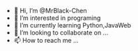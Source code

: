 - 👋 Hi, I’m @MrBlack-Chen
- 👀 I’m interested in programing
- 🌱 I’m currently learning Python,JavaWeb
- 💞️ I’m looking to collaborate on ...
- 📫 How to reach me ...

<!---
MrBlack-Chen/MrBlack-Chen is a ✨ special ✨ repository because its `README.md` (this file) appears on your GitHub profile.
You can click the Preview link to take a look at your changes.
--->
